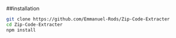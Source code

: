 ##installation 
```bash
git clone https://github.com/Emmanuel-Rods/Zip-Code-Extracter
cd Zip-Code-Extracter
npm install
```

